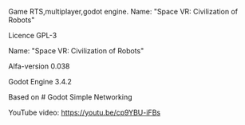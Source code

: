 Game RTS,multiplayer,godot engine. Name: "Space VR: Civilization of Robots"

Licence GPL-3

Name: "Space VR: Civilization of Robots" 

Alfa-version 0.038 

Godot Engine 3.4.2

Based on  # Godot Simple Networking

YouTube video: https://youtu.be/cp9YBU-iFBs
